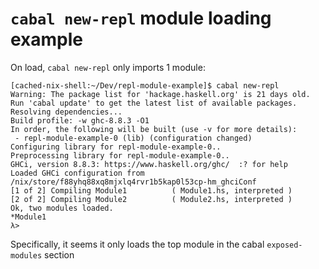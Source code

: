 # `cabal new-repl` module loading example

On load, `cabal new-repl` only imports 1 module:

```shell
[cached-nix-shell:~/Dev/repl-module-example]$ cabal new-repl
Warning: The package list for 'hackage.haskell.org' is 21 days old.
Run 'cabal update' to get the latest list of available packages.
Resolving dependencies...
Build profile: -w ghc-8.8.3 -O1
In order, the following will be built (use -v for more details):
 - repl-module-example-0 (lib) (configuration changed)
Configuring library for repl-module-example-0..
Preprocessing library for repl-module-example-0..
GHCi, version 8.8.3: https://www.haskell.org/ghc/  :? for help
Loaded GHCi configuration from /nix/store/f88yhq88xq8mjxlq4rvr1b5kap0l53cp-hm_ghciConf
[1 of 2] Compiling Module1          ( Module1.hs, interpreted )
[2 of 2] Compiling Module2          ( Module2.hs, interpreted )
Ok, two modules loaded.
*Module1
λ> 
```

Specifically, it seems it only loads the top module in the cabal `exposed-modules` section
